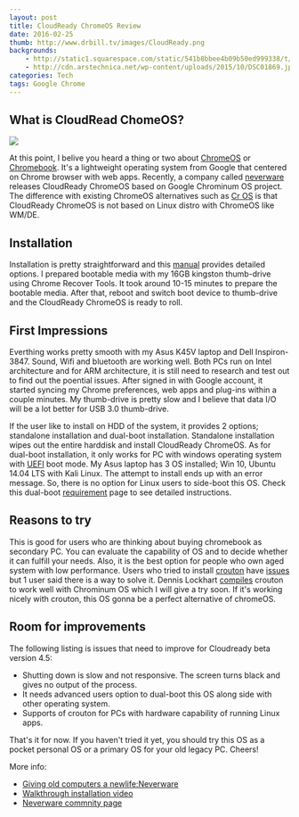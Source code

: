 ```yaml
---
layout: post
title: CloudReady ChromeOS Review
date: 2016-02-25
thumb: http://www.drbill.tv/images/CloudReady.png
backgrounds: 
    - http://static1.squarespace.com/static/541b8bbee4b09b50ed999338/t/5604d615e4b0b281489dd597/1443157525883/Productimage2.jpg
    - http://cdn.arstechnica.net/wp-content/uploads/2015/10/DSC01869.jpg
categories: Tech    
tags: Google Chrome
---
```


## What is CloudRead ChomeOS?
<img src="http://cdn.liliputing.com/wp-content/uploads/2015/10/150928113556-neverware-mix-of-machines-custom-1-680x292.jpg">

At this point, I belive you heard a thing or two about <a href="https://www.wikiwand.com/en/Chrome_OS" target="_blank">ChromeOS</a> or <a href="https://www.google.com/chromebook/" target="_blank">Chromebook</a>. It's a lightweight operating system from Google that centered on Chrome browser with web apps. Recently, a company called <a href="http://www.neverware.com/" target="_blank">neverware</a> releases CloudReady ChromeOS based on Google Chrominum OS project. The difference with existing ChromeOS alternatives such as <a href="http://getchrome.eu/" target="_blank">Cr OS</a> is that CloudReady ChromeOS is not based on Linux distro with ChromeOS like WM/DE. 

## Installation

Installation is pretty straightforward and this <a href="http://www.neverware.com/installation"> manual</a> provides detailed options. 
I prepared bootable media with my 16GB kingston thumb-drive using Chrome Recover Tools. It took around  10-15 minutes to prepare the bootable media. After that, reboot and switch boot device to thumb-drive and the CloudReady ChromeOS is ready to roll.

## First Impressions

Everthing works pretty smooth with my Asus K45V laptop and Dell Inspiron-3847. Sound, Wifi and bluetooth are working well. Both PCs run on Intel architecture and for ARM architecture, it is still need to research and test out to find out the poential issues. After signed in with Google account, it started syncing my Chrome preferences, web apps and plug-ins within a couple minutes. My thumb-drive is pretty slow and I believe that data I/O will be a lot better for USB 3.0 thumb-drive. 

If the user like to install on HDD of the system, it provides 2 options; standalone installation and dual-boot installation. Standalone installation wipes out the entire harddisk and install CloudReady ChromeOS. As for dual-boot installation, it only works for PC with windows operating system with <a href="http://www.uefi.org/" target="_blank">UEFI</a> boot mode. My Asus laptop has 3 OS installed; Win 10, Ubuntu 14.04 LTS with Kali Linux. The attempt to install ends up with an error message. So, there is no option for Linux users to side-boot this OS. Check this dual-boot [requirement](http://www.neverware.com/installation#installnotes) page to see detailed instructions.

## Reasons to try

This is good for users who are thinking about buying chromebook as secondary PC. You can evaluate the capability of OS and to decide whether it can fulfill your needs. Also, it is the best option for people who own aged system with low performance. Users who tried to install [crouton](https://github.com/dnschneid/crouton) have [issues](https://github.com/dnschneid/crouton/issues/2196) but 1 user said there is a way to solve it. Dennis Lockhart [compiles](https://drive.google.com/file/d/0B7fJGoH3F0qDNHotclhWWlNMMVk/view) crouton to work well with Chrominum OS which I will give a try soon. If it's working nicely with crouton, this OS gonna be a perfect alternative of chromeOS.

## Room for improvements
The following listing is issues that need to improve for Cloudready beta version 4.5:

* Shutting down is slow and not responsive. The screen turns black and gives no output of the process. 
* It needs advanced users option to dual-boot this OS along side with other operating system.
* Supports of crouton for PCs with hardware capability of running Linux apps.

That's it for now. If you haven't tried it yet, you should try this OS as a pocket personal OS or a primary OS for your old legacy PC. Cheers!

More info:

* [Giving old computers a newlife:Neverware](https://www.youtube.com/watch?v=Ovwj0Wr9gS8)
* [Walkthrough installation video](https://www.youtube.com/watch?v=5Lt3kmGfJM8)
* [Neverware commnity page](https://neverware.zendesk.com/hc/en-us)